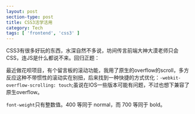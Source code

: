 ```yaml
---
layout: post
section-type: post
title: CSS3活学活用
category: Tech
tags: [ 'frontend', 'css3' ]
---
```


CSS3有很多好玩的东西，水深自然不多说，坊间传言前端大神大漠老师只会CSS，连JS是什么都说不来。回归正题：


最近做花呗项目，有个留言板的滚动功能，我用了原生的overflow的scroll，多方反应这种不带惯性的滚动实在别扭，后来找到一种快捷的方式优化：`-webkit-overflow-scrolling: touch`;虽说在IOS一些版本可能有问题，不过也想下兼容了原生overflow。


`font-weight`只有整数值。400 等同于 normal，而 700 等同于 bold。